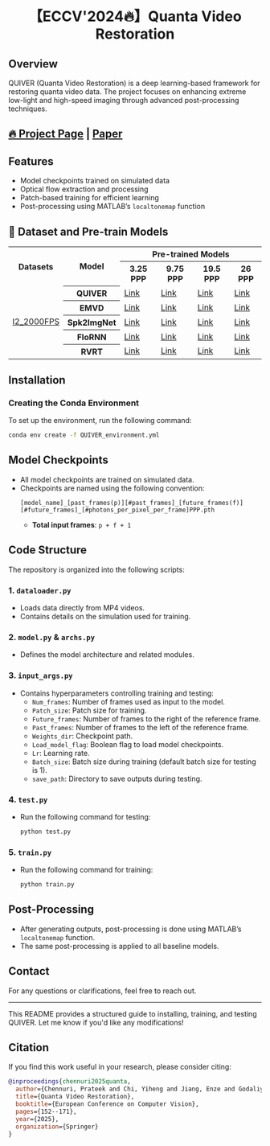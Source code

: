 <div align="center">

# 【ECCV'2024🔥】Quanta Video Restoration
</div>

## Overview
QUIVER (Quanta Video Restoration) is a deep learning-based framework for restoring quanta video data. The project focuses on enhancing extreme low-light and high-speed imaging through advanced post-processing techniques.


## [🔥 Project Page](https://chennuriprateek.github.io/Quanta_Video_Restoration-QUIVER-/) | [Paper](https://arxiv.org/pdf/2410.14994) 

## Features
- Model checkpoints trained on simulated data
- Optical flow extraction and processing
- Patch-based training for efficient learning
- Post-processing using MATLAB’s `localtonemap` function

## 🧩 Dataset and Pre-train Models
<table>
  <tr>
    <th rowspan="2">Datasets</th>
    <th rowspan="2">Model</th>
    <th colspan="4">Pre-trained Models</th>
  </tr>
  <tr>
    <th>3.25 PPP</th>
    <th>9.75 PPP</th>
    <th>19.5 PPP</th>
    <th>26 PPP</th>
  </tr>
  <tr>
    <td rowspan="6"><a href="https://app.box.com/s/0yzzajq1pnhyya057ilerzjia4qtsvhc">I2_2000FPS</a></td>
    <th>QUIVER</th>
    <td><a href="https://app.box.com/s/bq1rsi6zb4k8scbpnxz91x459zuno8dj">Link</a></td>
    <td><a href="https://app.box.com/s/1oniapgejj7tuttto26n7bfj6755kql3">Link</a></td>
    <td><a href="https://app.box.com/s/6hhvrn7wc91d8izfeet3r9qa753sazz4">Link</a></td>
    <td><a href="https://app.box.com/s/fwd2kw7mjs3fb751yfszz4giami3xaa1">Link</a></td>
  </tr>
  <tr>
    <th>EMVD</th>
    <td><a href="https://app.box.com/s/gyvjq2192vd2cizczf2tdq18jqg2poy3">Link</a></td>
    <td><a href="https://app.box.com/s/7tir7ubgym8qp6k64omq1xb2nesmebwl">Link</a></td>
    <td><a href="https://app.box.com/s/5xikwq9tgb37rl7b3n52tubnchrmbp3l">Link</a></td>
    <td><a href="https://app.box.com/s/wjs5r5v2lardasfoiense3zljpex9fss">Link</a></td>
  </tr>
  <tr>
    <th>Spk2ImgNet</th>
    <td><a href="https://app.box.com/s/x2lzjj2vwqszyfo9xi8cn9h9j6wtsqrh">Link</a></td>
    <td><a href="https://app.box.com/s/0c5gwot54fvxktqg64llr7i0b26ktvxa">Link</a></td>
    <td><a href="https://app.box.com/s/5nlcacm4cuswttwi5i9qqy2lxg4gkyhr">Link</a></td>
    <td><a href="https://app.box.com/s/b22lapr1acz21q4xttmnjb6rd0b0cgag">Link</a></td>
  </tr>
  <tr>
    <th>FloRNN</th>
    <td><a href="https://app.box.com/s/045lpgtqhlhtgedv87ulzviko9bskj03">Link</a></td>
    <td><a href="https://app.box.com/s/alrx2ezke493oz47idv8slrw7pg3jw6g">Link</a></td>
    <td><a href="https://app.box.com/s/679lfj2pdzyb3ot9p0jrlcc3tgaomp7e">Link</a></td>
    <td><a href="https://app.box.com/s/p2hqgxv2np40whlx0t4k66n0z5wlom7j">Link</a></td>
  </tr>
  <tr>
    <th>RVRT</th>
    <td><a href="https://app.box.com/s/tobnk3l2xdye7qoehp61n9mly0oam92f">Link</a></td>
    <td><a href="https://app.box.com/s/35told3q0nm45ykn5ggzngni7xxms6qr">Link</a></td>
    <td><a href="https://app.box.com/s/hautpgtjztaj854t2xcpuwlx32ou77fs">Link</a></td>
    <td><a href="https://app.box.com/s/l1pwy8yn0semjbssxdl18jbolx8uqlbl">Link</a></td>
  </tr>
</table>

## Installation
### Creating the Conda Environment
To set up the environment, run the following command:
```sh
conda env create -f QUIVER_environment.yml
```

## Model Checkpoints
- All model checkpoints are trained on simulated data.
- Checkpoints are named using the following convention:
  ```
  [model_name]_[past_frames(p)][#past_frames]_[future_frames(f)][#future_frames]_[#photons_per_pixel_per_frame]PPP.pth
  ```
  - **Total input frames**: `p + f + 1`

## Code Structure
The repository is organized into the following scripts:

### 1. `dataloader.py`
- Loads data directly from MP4 videos.
- Contains details on the simulation used for training.

### 2. `model.py` & `archs.py`
- Defines the model architecture and related modules.

### 3. `input_args.py`
- Contains hyperparameters controlling training and testing:
  - `Num_frames`: Number of frames used as input to the model.
  - `Patch_size`: Patch size for training.
  - `Future_frames`: Number of frames to the right of the reference frame.
  - `Past_frames`: Number of frames to the left of the reference frame.
  - `Weights_dir`: Checkpoint path.
  - `Load_model_flag`: Boolean flag to load model checkpoints.
  - `Lr`: Learning rate.
  - `Batch_size`: Batch size during training (default batch size for testing is 1).
  - `save_path`: Directory to save outputs during testing.

### 4. `test.py`
- Run the following command for testing:
  ```sh
  python test.py
  ```

### 5. `train.py`
- Run the following command for training:
  ```sh
  python train.py
  ```

## Post-Processing
- After generating outputs, post-processing is done using MATLAB’s `localtonemap` function.
- The same post-processing is applied to all baseline models.

## Contact
For any questions or clarifications, feel free to reach out.

---

This README provides a structured guide to installing, training, and testing QUIVER. Let me know if you'd like any modifications!





## Citation

If you find this work useful in your research, please consider citing:

```bibtex
@inproceedings{chennuri2025quanta,
  author={Chennuri, Prateek and Chi, Yiheng and Jiang, Enze and Godaliyadda, G.M. and Gnanasambandam, Abhiram and Sheikh, Hamid R. and Gyongy, Istvan and Chan, Stanley H.},
  title={Quanta Video Restoration},
  booktitle={European Conference on Computer Vision},
  pages={152--171},
  year={2025},
  organization={Springer}
}
```
<!---               
## 🔑 Setup and Prepare LMDB files
```
this is a code place holder
```
place holder

## 🛠️ Training
place holder

## 🚀 Performance Evaluation
place holder

## 👍 Useful Links
place holder, put few other datasets here

## 📜 Citation
place holder
``` -->
